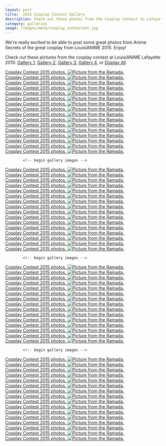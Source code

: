 ```yaml
---
layout: post
title:  2015 Cosplay Contest Gallery
description: Check out these photos from the Cosplay Contest in Lafayate 2015!
category: galleries
image: /images/meta/cosplay_contestant.jpg
---
```

<section class="portfolio">
	<div class="row">
		<div class="col-md-12">
			<p>We're really excited to be able to post some great photos from Anime Secrets of the great cosplay from LouisiANIME 2015. Enjoy!</p>
		    <p class="portfolioFilter text-center">Check out these pictures from the cosplay contest at LouisiANIME Lafayette 2015: <a href="javascript:;" data-filter="gallery1">Gallery 1</a>, <a href="javascript:;" data-filter="gallery2">Gallery 2</a>, <a href="javascript:;" data-filter="gallery3">Gallery 3</a>, <a href="javascript:;" data-filter="gallery4">Gallery 4</a>, or <a href="javascript:;" data-filter="all">Display All</a>
		    </p>
		</div>
		<div class="col-md-12 mg-bt-80">
		    <div class="row portfolioContainer  text-center">
		    <!-- begin gallery images -->
<div class="col-md-4 col-xs-6 portfolio-item gallery1">
<a data-lightbox="gallery1" href="/images/gallery/cosplay_gallery1/Louisianime_2015_Cosplay_Contest_1.jpg" title="Picture from the Ramada.">
<span class="project-hover">
<span>Cosplay Contest 2015 photos.
</span>
</span>
<img src="/images/gallery/cosplay_gallery1_thumbs/Louisianime_2015_Cosplay_Contest_1.jpg" alt="Picture from the Ramada." />
</a>
</div>
<div class="col-md-4 col-xs-6 portfolio-item gallery1">
<a data-lightbox="gallery1" href="/images/gallery/cosplay_gallery1/Louisianime_2015_Cosplay_Contest_10.jpg" title="Picture from the Ramada.">
<span class="project-hover">
<span>Cosplay Contest 2015 photos.
</span>
</span>
<img src="/images/gallery/cosplay_gallery1_thumbs/Louisianime_2015_Cosplay_Contest_10.jpg" alt="Picture from the Ramada." />
</a>
</div>
<div class="col-md-4 col-xs-6 portfolio-item gallery1">
<a data-lightbox="gallery1" href="/images/gallery/cosplay_gallery1/Louisianime_2015_Cosplay_Contest_11.jpg" title="Picture from the Ramada.">
<span class="project-hover">
<span>Cosplay Contest 2015 photos.
</span>
</span>
<img src="/images/gallery/cosplay_gallery1_thumbs/Louisianime_2015_Cosplay_Contest_11.jpg" alt="Picture from the Ramada." />
</a>
</div>
<div class="col-md-4 col-xs-6 portfolio-item gallery1">
<a data-lightbox="gallery1" href="/images/gallery/cosplay_gallery1/Louisianime_2015_Cosplay_Contest_12.jpg" title="Picture from the Ramada.">
<span class="project-hover">
<span>Cosplay Contest 2015 photos.
</span>
</span>
<img src="/images/gallery/cosplay_gallery1_thumbs/Louisianime_2015_Cosplay_Contest_12.jpg" alt="Picture from the Ramada." />
</a>
</div>
<div class="col-md-4 col-xs-6 portfolio-item gallery1">
<a data-lightbox="gallery1" href="/images/gallery/cosplay_gallery1/Louisianime_2015_Cosplay_Contest_13.jpg" title="Picture from the Ramada.">
<span class="project-hover">
<span>Cosplay Contest 2015 photos.
</span>
</span>
<img src="/images/gallery/cosplay_gallery1_thumbs/Louisianime_2015_Cosplay_Contest_13.jpg" alt="Picture from the Ramada." />
</a>
</div>
<div class="col-md-4 col-xs-6 portfolio-item gallery1">
<a data-lightbox="gallery1" href="/images/gallery/cosplay_gallery1/Louisianime_2015_Cosplay_Contest_14.jpg" title="Picture from the Ramada.">
<span class="project-hover">
<span>Cosplay Contest 2015 photos.
</span>
</span>
<img src="/images/gallery/cosplay_gallery1_thumbs/Louisianime_2015_Cosplay_Contest_14.jpg" alt="Picture from the Ramada." />
</a>
</div>
<div class="col-md-4 col-xs-6 portfolio-item gallery1">
<a data-lightbox="gallery1" href="/images/gallery/cosplay_gallery1/Louisianime_2015_Cosplay_Contest_15.jpg" title="Picture from the Ramada.">
<span class="project-hover">
<span>Cosplay Contest 2015 photos.
</span>
</span>
<img src="/images/gallery/cosplay_gallery1_thumbs/Louisianime_2015_Cosplay_Contest_15.jpg" alt="Picture from the Ramada." />
</a>
</div>
<div class="col-md-4 col-xs-6 portfolio-item gallery1">
<a data-lightbox="gallery1" href="/images/gallery/cosplay_gallery1/Louisianime_2015_Cosplay_Contest_16.jpg" title="Picture from the Ramada.">
<span class="project-hover">
<span>Cosplay Contest 2015 photos.
</span>
</span>
<img src="/images/gallery/cosplay_gallery1_thumbs/Louisianime_2015_Cosplay_Contest_16.jpg" alt="Picture from the Ramada." />
</a>
</div>
<div class="col-md-4 col-xs-6 portfolio-item gallery1">
<a data-lightbox="gallery1" href="/images/gallery/cosplay_gallery1/Louisianime_2015_Cosplay_Contest_2.jpg" title="Picture from the Ramada.">
<span class="project-hover">
<span>Cosplay Contest 2015 photos.
</span>
</span>
<img src="/images/gallery/cosplay_gallery1_thumbs/Louisianime_2015_Cosplay_Contest_2.jpg" alt="Picture from the Ramada." />
</a>
</div>
<div class="col-md-4 col-xs-6 portfolio-item gallery1">
<a data-lightbox="gallery1" href="/images/gallery/cosplay_gallery1/Louisianime_2015_Cosplay_Contest_3.jpg" title="Picture from the Ramada.">
<span class="project-hover">
<span>Cosplay Contest 2015 photos.
</span>
</span>
<img src="/images/gallery/cosplay_gallery1_thumbs/Louisianime_2015_Cosplay_Contest_3.jpg" alt="Picture from the Ramada." />
</a>
</div>
<div class="col-md-4 col-xs-6 portfolio-item gallery1">
<a data-lightbox="gallery1" href="/images/gallery/cosplay_gallery1/Louisianime_2015_Cosplay_Contest_4.jpg" title="Picture from the Ramada.">
<span class="project-hover">
<span>Cosplay Contest 2015 photos.
</span>
</span>
<img src="/images/gallery/cosplay_gallery1_thumbs/Louisianime_2015_Cosplay_Contest_4.jpg" alt="Picture from the Ramada." />
</a>
</div>
<div class="col-md-4 col-xs-6 portfolio-item gallery1">
<a data-lightbox="gallery1" href="/images/gallery/cosplay_gallery1/Louisianime_2015_Cosplay_Contest_5.jpg" title="Picture from the Ramada.">
<span class="project-hover">
<span>Cosplay Contest 2015 photos.
</span>
</span>
<img src="/images/gallery/cosplay_gallery1_thumbs/Louisianime_2015_Cosplay_Contest_5.jpg" alt="Picture from the Ramada." />
</a>
</div>
<div class="col-md-4 col-xs-6 portfolio-item gallery1">
<a data-lightbox="gallery1" href="/images/gallery/cosplay_gallery1/Louisianime_2015_Cosplay_Contest_6.jpg" title="Picture from the Ramada.">
<span class="project-hover">
<span>Cosplay Contest 2015 photos.
</span>
</span>
<img src="/images/gallery/cosplay_gallery1_thumbs/Louisianime_2015_Cosplay_Contest_6.jpg" alt="Picture from the Ramada." />
</a>
</div>
<div class="col-md-4 col-xs-6 portfolio-item gallery1">
<a data-lightbox="gallery1" href="/images/gallery/cosplay_gallery1/Louisianime_2015_Cosplay_Contest_7.jpg" title="Picture from the Ramada.">
<span class="project-hover">
<span>Cosplay Contest 2015 photos.
</span>
</span>
<img src="/images/gallery/cosplay_gallery1_thumbs/Louisianime_2015_Cosplay_Contest_7.jpg" alt="Picture from the Ramada." />
</a>
</div>
<div class="col-md-4 col-xs-6 portfolio-item gallery1">
<a data-lightbox="gallery1" href="/images/gallery/cosplay_gallery1/Louisianime_2015_Cosplay_Contest_8.jpg" title="Picture from the Ramada.">
<span class="project-hover">
<span>Cosplay Contest 2015 photos.
</span>
</span>
<img src="/images/gallery/cosplay_gallery1_thumbs/Louisianime_2015_Cosplay_Contest_8.jpg" alt="Picture from the Ramada." />
</a>
</div>
<div class="col-md-4 col-xs-6 portfolio-item gallery1">
<a data-lightbox="gallery1" href="/images/gallery/cosplay_gallery1/Louisianime_2015_Cosplay_Contest_9.jpg" title="Picture from the Ramada.">
<span class="project-hover">
<span>Cosplay Contest 2015 photos.
</span>
</span>
<img src="/images/gallery/cosplay_gallery1_thumbs/Louisianime_2015_Cosplay_Contest_9.jpg" alt="Picture from the Ramada." />
</a>
</div>
<!-- end gallery images -->

		    <!-- begin gallery images -->
<div class="col-md-4 col-xs-6 portfolio-item gallery2">
<a data-lightbox="gallery2" href="/images/gallery/cosplay_gallery2/Louisianime_2015_Cosplay_Contest_17.jpg" title="Picture from the Ramada.">
<span class="project-hover">
<span>Cosplay Contest 2015 photos.
</span>
</span>
<img src="/images/gallery/cosplay_gallery2_thumbs/Louisianime_2015_Cosplay_Contest_17.jpg" alt="Picture from the Ramada." />
</a>
</div>
<div class="col-md-4 col-xs-6 portfolio-item gallery2">
<a data-lightbox="gallery2" href="/images/gallery/cosplay_gallery2/Louisianime_2015_Cosplay_Contest_18.jpg" title="Picture from the Ramada.">
<span class="project-hover">
<span>Cosplay Contest 2015 photos.
</span>
</span>
<img src="/images/gallery/cosplay_gallery2_thumbs/Louisianime_2015_Cosplay_Contest_18.jpg" alt="Picture from the Ramada." />
</a>
</div>
<div class="col-md-4 col-xs-6 portfolio-item gallery2">
<a data-lightbox="gallery2" href="/images/gallery/cosplay_gallery2/Louisianime_2015_Cosplay_Contest_19.jpg" title="Picture from the Ramada.">
<span class="project-hover">
<span>Cosplay Contest 2015 photos.
</span>
</span>
<img src="/images/gallery/cosplay_gallery2_thumbs/Louisianime_2015_Cosplay_Contest_19.jpg" alt="Picture from the Ramada." />
</a>
</div>
<div class="col-md-4 col-xs-6 portfolio-item gallery2">
<a data-lightbox="gallery2" href="/images/gallery/cosplay_gallery2/Louisianime_2015_Cosplay_Contest_20.jpg" title="Picture from the Ramada.">
<span class="project-hover">
<span>Cosplay Contest 2015 photos.
</span>
</span>
<img src="/images/gallery/cosplay_gallery2_thumbs/Louisianime_2015_Cosplay_Contest_20.jpg" alt="Picture from the Ramada." />
</a>
</div>
<div class="col-md-4 col-xs-6 portfolio-item gallery2">
<a data-lightbox="gallery2" href="/images/gallery/cosplay_gallery2/Louisianime_2015_Cosplay_Contest_21.jpg" title="Picture from the Ramada.">
<span class="project-hover">
<span>Cosplay Contest 2015 photos.
</span>
</span>
<img src="/images/gallery/cosplay_gallery2_thumbs/Louisianime_2015_Cosplay_Contest_21.jpg" alt="Picture from the Ramada." />
</a>
</div>
<div class="col-md-4 col-xs-6 portfolio-item gallery2">
<a data-lightbox="gallery2" href="/images/gallery/cosplay_gallery2/Louisianime_2015_Cosplay_Contest_22.jpg" title="Picture from the Ramada.">
<span class="project-hover">
<span>Cosplay Contest 2015 photos.
</span>
</span>
<img src="/images/gallery/cosplay_gallery2_thumbs/Louisianime_2015_Cosplay_Contest_22.jpg" alt="Picture from the Ramada." />
</a>
</div>
<div class="col-md-4 col-xs-6 portfolio-item gallery2">
<a data-lightbox="gallery2" href="/images/gallery/cosplay_gallery2/Louisianime_2015_Cosplay_Contest_23.jpg" title="Picture from the Ramada.">
<span class="project-hover">
<span>Cosplay Contest 2015 photos.
</span>
</span>
<img src="/images/gallery/cosplay_gallery2_thumbs/Louisianime_2015_Cosplay_Contest_23.jpg" alt="Picture from the Ramada." />
</a>
</div>
<div class="col-md-4 col-xs-6 portfolio-item gallery2">
<a data-lightbox="gallery2" href="/images/gallery/cosplay_gallery2/Louisianime_2015_Cosplay_Contest_24.jpg" title="Picture from the Ramada.">
<span class="project-hover">
<span>Cosplay Contest 2015 photos.
</span>
</span>
<img src="/images/gallery/cosplay_gallery2_thumbs/Louisianime_2015_Cosplay_Contest_24.jpg" alt="Picture from the Ramada." />
</a>
</div>
<div class="col-md-4 col-xs-6 portfolio-item gallery2">
<a data-lightbox="gallery2" href="/images/gallery/cosplay_gallery2/Louisianime_2015_Cosplay_Contest_25.jpg" title="Picture from the Ramada.">
<span class="project-hover">
<span>Cosplay Contest 2015 photos.
</span>
</span>
<img src="/images/gallery/cosplay_gallery2_thumbs/Louisianime_2015_Cosplay_Contest_25.jpg" alt="Picture from the Ramada." />
</a>
</div>
<div class="col-md-4 col-xs-6 portfolio-item gallery2">
<a data-lightbox="gallery2" href="/images/gallery/cosplay_gallery2/Louisianime_2015_Cosplay_Contest_26.jpg" title="Picture from the Ramada.">
<span class="project-hover">
<span>Cosplay Contest 2015 photos.
</span>
</span>
<img src="/images/gallery/cosplay_gallery2_thumbs/Louisianime_2015_Cosplay_Contest_26.jpg" alt="Picture from the Ramada." />
</a>
</div>
<div class="col-md-4 col-xs-6 portfolio-item gallery2">
<a data-lightbox="gallery2" href="/images/gallery/cosplay_gallery2/Louisianime_2015_Cosplay_Contest_27.jpg" title="Picture from the Ramada.">
<span class="project-hover">
<span>Cosplay Contest 2015 photos.
</span>
</span>
<img src="/images/gallery/cosplay_gallery2_thumbs/Louisianime_2015_Cosplay_Contest_27.jpg" alt="Picture from the Ramada." />
</a>
</div>
<div class="col-md-4 col-xs-6 portfolio-item gallery2">
<a data-lightbox="gallery2" href="/images/gallery/cosplay_gallery2/Louisianime_2015_Cosplay_Contest_28.jpg" title="Picture from the Ramada.">
<span class="project-hover">
<span>Cosplay Contest 2015 photos.
</span>
</span>
<img src="/images/gallery/cosplay_gallery2_thumbs/Louisianime_2015_Cosplay_Contest_28.jpg" alt="Picture from the Ramada." />
</a>
</div>
<div class="col-md-4 col-xs-6 portfolio-item gallery2">
<a data-lightbox="gallery2" href="/images/gallery/cosplay_gallery2/Louisianime_2015_Cosplay_Contest_29.jpg" title="Picture from the Ramada.">
<span class="project-hover">
<span>Cosplay Contest 2015 photos.
</span>
</span>
<img src="/images/gallery/cosplay_gallery2_thumbs/Louisianime_2015_Cosplay_Contest_29.jpg" alt="Picture from the Ramada." />
</a>
</div>
<div class="col-md-4 col-xs-6 portfolio-item gallery2">
<a data-lightbox="gallery2" href="/images/gallery/cosplay_gallery2/Louisianime_2015_Cosplay_Contest_30.jpg" title="Picture from the Ramada.">
<span class="project-hover">
<span>Cosplay Contest 2015 photos.
</span>
</span>
<img src="/images/gallery/cosplay_gallery2_thumbs/Louisianime_2015_Cosplay_Contest_30.jpg" alt="Picture from the Ramada." />
</a>
</div>
<div class="col-md-4 col-xs-6 portfolio-item gallery2">
<a data-lightbox="gallery2" href="/images/gallery/cosplay_gallery2/Louisianime_2015_Cosplay_Contest_31.jpg" title="Picture from the Ramada.">
<span class="project-hover">
<span>Cosplay Contest 2015 photos.
</span>
</span>
<img src="/images/gallery/cosplay_gallery2_thumbs/Louisianime_2015_Cosplay_Contest_31.jpg" alt="Picture from the Ramada." />
</a>
</div>
<div class="col-md-4 col-xs-6 portfolio-item gallery2">
<a data-lightbox="gallery2" href="/images/gallery/cosplay_gallery2/Louisianime_2015_Cosplay_Contest_32.jpg" title="Picture from the Ramada.">
<span class="project-hover">
<span>Cosplay Contest 2015 photos.
</span>
</span>
<img src="/images/gallery/cosplay_gallery2_thumbs/Louisianime_2015_Cosplay_Contest_32.jpg" alt="Picture from the Ramada." />
</a>
</div>
<!-- end gallery images -->

		    <!-- begin gallery images -->
<div class="col-md-4 col-xs-6 portfolio-item gallery3">
<a data-lightbox="gallery3" href="/images/gallery/cosplay_gallery3/Louisianime_2015_Cosplay_Contest_33.jpg" title="Picture from the Ramada.">
<span class="project-hover">
<span>Cosplay Contest 2015 photos.
</span>
</span>
<img src="/images/gallery/cosplay_gallery3_thumbs/Louisianime_2015_Cosplay_Contest_33.jpg" alt="Picture from the Ramada." />
</a>
</div>
<div class="col-md-4 col-xs-6 portfolio-item gallery3">
<a data-lightbox="gallery3" href="/images/gallery/cosplay_gallery3/Louisianime_2015_Cosplay_Contest_34.jpg" title="Picture from the Ramada.">
<span class="project-hover">
<span>Cosplay Contest 2015 photos.
</span>
</span>
<img src="/images/gallery/cosplay_gallery3_thumbs/Louisianime_2015_Cosplay_Contest_34.jpg" alt="Picture from the Ramada." />
</a>
</div>
<div class="col-md-4 col-xs-6 portfolio-item gallery3">
<a data-lightbox="gallery3" href="/images/gallery/cosplay_gallery3/Louisianime_2015_Cosplay_Contest_35.jpg" title="Picture from the Ramada.">
<span class="project-hover">
<span>Cosplay Contest 2015 photos.
</span>
</span>
<img src="/images/gallery/cosplay_gallery3_thumbs/Louisianime_2015_Cosplay_Contest_35.jpg" alt="Picture from the Ramada." />
</a>
</div>
<div class="col-md-4 col-xs-6 portfolio-item gallery3">
<a data-lightbox="gallery3" href="/images/gallery/cosplay_gallery3/Louisianime_2015_Cosplay_Contest_36.jpg" title="Picture from the Ramada.">
<span class="project-hover">
<span>Cosplay Contest 2015 photos.
</span>
</span>
<img src="/images/gallery/cosplay_gallery3_thumbs/Louisianime_2015_Cosplay_Contest_36.jpg" alt="Picture from the Ramada." />
</a>
</div>
<div class="col-md-4 col-xs-6 portfolio-item gallery3">
<a data-lightbox="gallery3" href="/images/gallery/cosplay_gallery3/Louisianime_2015_Cosplay_Contest_37.jpg" title="Picture from the Ramada.">
<span class="project-hover">
<span>Cosplay Contest 2015 photos.
</span>
</span>
<img src="/images/gallery/cosplay_gallery3_thumbs/Louisianime_2015_Cosplay_Contest_37.jpg" alt="Picture from the Ramada." />
</a>
</div>
<div class="col-md-4 col-xs-6 portfolio-item gallery3">
<a data-lightbox="gallery3" href="/images/gallery/cosplay_gallery3/Louisianime_2015_Cosplay_Contest_38.jpg" title="Picture from the Ramada.">
<span class="project-hover">
<span>Cosplay Contest 2015 photos.
</span>
</span>
<img src="/images/gallery/cosplay_gallery3_thumbs/Louisianime_2015_Cosplay_Contest_38.jpg" alt="Picture from the Ramada." />
</a>
</div>
<div class="col-md-4 col-xs-6 portfolio-item gallery3">
<a data-lightbox="gallery3" href="/images/gallery/cosplay_gallery3/Louisianime_2015_Cosplay_Contest_39.jpg" title="Picture from the Ramada.">
<span class="project-hover">
<span>Cosplay Contest 2015 photos.
</span>
</span>
<img src="/images/gallery/cosplay_gallery3_thumbs/Louisianime_2015_Cosplay_Contest_39.jpg" alt="Picture from the Ramada." />
</a>
</div>
<div class="col-md-4 col-xs-6 portfolio-item gallery3">
<a data-lightbox="gallery3" href="/images/gallery/cosplay_gallery3/Louisianime_2015_Cosplay_Contest_40.jpg" title="Picture from the Ramada.">
<span class="project-hover">
<span>Cosplay Contest 2015 photos.
</span>
</span>
<img src="/images/gallery/cosplay_gallery3_thumbs/Louisianime_2015_Cosplay_Contest_40.jpg" alt="Picture from the Ramada." />
</a>
</div>
<div class="col-md-4 col-xs-6 portfolio-item gallery3">
<a data-lightbox="gallery3" href="/images/gallery/cosplay_gallery3/Louisianime_2015_Cosplay_Contest_41.jpg" title="Picture from the Ramada.">
<span class="project-hover">
<span>Cosplay Contest 2015 photos.
</span>
</span>
<img src="/images/gallery/cosplay_gallery3_thumbs/Louisianime_2015_Cosplay_Contest_41.jpg" alt="Picture from the Ramada." />
</a>
</div>
<div class="col-md-4 col-xs-6 portfolio-item gallery3">
<a data-lightbox="gallery3" href="/images/gallery/cosplay_gallery3/Louisianime_2015_Cosplay_Contest_43.jpg" title="Picture from the Ramada.">
<span class="project-hover">
<span>Cosplay Contest 2015 photos.
</span>
</span>
<img src="/images/gallery/cosplay_gallery3_thumbs/Louisianime_2015_Cosplay_Contest_43.jpg" alt="Picture from the Ramada." />
</a>
</div>
<div class="col-md-4 col-xs-6 portfolio-item gallery3">
<a data-lightbox="gallery3" href="/images/gallery/cosplay_gallery3/Louisianime_2015_Cosplay_Contest_44.jpg" title="Picture from the Ramada.">
<span class="project-hover">
<span>Cosplay Contest 2015 photos.
</span>
</span>
<img src="/images/gallery/cosplay_gallery3_thumbs/Louisianime_2015_Cosplay_Contest_44.jpg" alt="Picture from the Ramada." />
</a>
</div>
<div class="col-md-4 col-xs-6 portfolio-item gallery3">
<a data-lightbox="gallery3" href="/images/gallery/cosplay_gallery3/Louisianime_2015_Cosplay_Contest_45.jpg" title="Picture from the Ramada.">
<span class="project-hover">
<span>Cosplay Contest 2015 photos.
</span>
</span>
<img src="/images/gallery/cosplay_gallery3_thumbs/Louisianime_2015_Cosplay_Contest_45.jpg" alt="Picture from the Ramada." />
</a>
</div>
<div class="col-md-4 col-xs-6 portfolio-item gallery3">
<a data-lightbox="gallery3" href="/images/gallery/cosplay_gallery3/Louisianime_2015_Cosplay_Contest_46.jpg" title="Picture from the Ramada.">
<span class="project-hover">
<span>Cosplay Contest 2015 photos.
</span>
</span>
<img src="/images/gallery/cosplay_gallery3_thumbs/Louisianime_2015_Cosplay_Contest_46.jpg" alt="Picture from the Ramada." />
</a>
</div>
<div class="col-md-4 col-xs-6 portfolio-item gallery3">
<a data-lightbox="gallery3" href="/images/gallery/cosplay_gallery3/Louisianime_2015_Cosplay_Contest_47.jpg" title="Picture from the Ramada.">
<span class="project-hover">
<span>Cosplay Contest 2015 photos.
</span>
</span>
<img src="/images/gallery/cosplay_gallery3_thumbs/Louisianime_2015_Cosplay_Contest_47.jpg" alt="Picture from the Ramada." />
</a>
</div>
<div class="col-md-4 col-xs-6 portfolio-item gallery3">
<a data-lightbox="gallery3" href="/images/gallery/cosplay_gallery3/Louisianime_2015_Cosplay_Contest_48.jpg" title="Picture from the Ramada.">
<span class="project-hover">
<span>Cosplay Contest 2015 photos.
</span>
</span>
<img src="/images/gallery/cosplay_gallery3_thumbs/Louisianime_2015_Cosplay_Contest_48.jpg" alt="Picture from the Ramada." />
</a>
</div>
<!-- end gallery images -->

		    <!-- begin gallery images -->
<div class="col-md-4 col-xs-6 portfolio-item gallery4">
<a data-lightbox="gallery4" href="/images/gallery/cosplay_gallery4/Louisianime_2015_Cosplay_Contest_49.jpg" title="Picture from the Ramada.">
<span class="project-hover">
<span>Cosplay Contest 2015 photos.
</span>
</span>
<img src="/images/gallery/cosplay_gallery4_thumbs/Louisianime_2015_Cosplay_Contest_49.jpg" alt="Picture from the Ramada." />
</a>
</div>
<div class="col-md-4 col-xs-6 portfolio-item gallery4">
<a data-lightbox="gallery4" href="/images/gallery/cosplay_gallery4/Louisianime_2015_Cosplay_Contest_50.jpg" title="Picture from the Ramada.">
<span class="project-hover">
<span>Cosplay Contest 2015 photos.
</span>
</span>
<img src="/images/gallery/cosplay_gallery4_thumbs/Louisianime_2015_Cosplay_Contest_50.jpg" alt="Picture from the Ramada." />
</a>
</div>
<div class="col-md-4 col-xs-6 portfolio-item gallery4">
<a data-lightbox="gallery4" href="/images/gallery/cosplay_gallery4/Louisianime_2015_Cosplay_Contest_51.jpg" title="Picture from the Ramada.">
<span class="project-hover">
<span>Cosplay Contest 2015 photos.
</span>
</span>
<img src="/images/gallery/cosplay_gallery4_thumbs/Louisianime_2015_Cosplay_Contest_51.jpg" alt="Picture from the Ramada." />
</a>
</div>
<div class="col-md-4 col-xs-6 portfolio-item gallery4">
<a data-lightbox="gallery4" href="/images/gallery/cosplay_gallery4/Louisianime_2015_Cosplay_Contest_52.jpg" title="Picture from the Ramada.">
<span class="project-hover">
<span>Cosplay Contest 2015 photos.
</span>
</span>
<img src="/images/gallery/cosplay_gallery4_thumbs/Louisianime_2015_Cosplay_Contest_52.jpg" alt="Picture from the Ramada." />
</a>
</div>
<div class="col-md-4 col-xs-6 portfolio-item gallery4">
<a data-lightbox="gallery4" href="/images/gallery/cosplay_gallery4/Louisianime_2015_Cosplay_Contest_53.jpg" title="Picture from the Ramada.">
<span class="project-hover">
<span>Cosplay Contest 2015 photos.
</span>
</span>
<img src="/images/gallery/cosplay_gallery4_thumbs/Louisianime_2015_Cosplay_Contest_53.jpg" alt="Picture from the Ramada." />
</a>
</div>
<div class="col-md-4 col-xs-6 portfolio-item gallery4">
<a data-lightbox="gallery4" href="/images/gallery/cosplay_gallery4/Louisianime_2015_Cosplay_Contest_54.jpg" title="Picture from the Ramada.">
<span class="project-hover">
<span>Cosplay Contest 2015 photos.
</span>
</span>
<img src="/images/gallery/cosplay_gallery4_thumbs/Louisianime_2015_Cosplay_Contest_54.jpg" alt="Picture from the Ramada." />
</a>
</div>
<div class="col-md-4 col-xs-6 portfolio-item gallery4">
<a data-lightbox="gallery4" href="/images/gallery/cosplay_gallery4/Louisianime_2015_Cosplay_Contest_55.jpg" title="Picture from the Ramada.">
<span class="project-hover">
<span>Cosplay Contest 2015 photos.
</span>
</span>
<img src="/images/gallery/cosplay_gallery4_thumbs/Louisianime_2015_Cosplay_Contest_55.jpg" alt="Picture from the Ramada." />
</a>
</div>
<div class="col-md-4 col-xs-6 portfolio-item gallery4">
<a data-lightbox="gallery4" href="/images/gallery/cosplay_gallery4/Louisianime_2015_Cosplay_Contest_56.jpg" title="Picture from the Ramada.">
<span class="project-hover">
<span>Cosplay Contest 2015 photos.
</span>
</span>
<img src="/images/gallery/cosplay_gallery4_thumbs/Louisianime_2015_Cosplay_Contest_56.jpg" alt="Picture from the Ramada." />
</a>
</div>
<div class="col-md-4 col-xs-6 portfolio-item gallery4">
<a data-lightbox="gallery4" href="/images/gallery/cosplay_gallery4/Louisianime_2015_Cosplay_Contest_57.jpg" title="Picture from the Ramada.">
<span class="project-hover">
<span>Cosplay Contest 2015 photos.
</span>
</span>
<img src="/images/gallery/cosplay_gallery4_thumbs/Louisianime_2015_Cosplay_Contest_57.jpg" alt="Picture from the Ramada." />
</a>
</div>
<div class="col-md-4 col-xs-6 portfolio-item gallery4">
<a data-lightbox="gallery4" href="/images/gallery/cosplay_gallery4/Louisianime_2015_Cosplay_Contest_58.jpg" title="Picture from the Ramada.">
<span class="project-hover">
<span>Cosplay Contest 2015 photos.
</span>
</span>
<img src="/images/gallery/cosplay_gallery4_thumbs/Louisianime_2015_Cosplay_Contest_58.jpg" alt="Picture from the Ramada." />
</a>
</div>
<div class="col-md-4 col-xs-6 portfolio-item gallery4">
<a data-lightbox="gallery4" href="/images/gallery/cosplay_gallery4/Louisianime_2015_Cosplay_Contest_59.jpg" title="Picture from the Ramada.">
<span class="project-hover">
<span>Cosplay Contest 2015 photos.
</span>
</span>
<img src="/images/gallery/cosplay_gallery4_thumbs/Louisianime_2015_Cosplay_Contest_59.jpg" alt="Picture from the Ramada." />
</a>
</div>
<div class="col-md-4 col-xs-6 portfolio-item gallery4">
<a data-lightbox="gallery4" href="/images/gallery/cosplay_gallery4/Louisianime_2015_Cosplay_Contest_60.jpg" title="Picture from the Ramada.">
<span class="project-hover">
<span>Cosplay Contest 2015 photos.
</span>
</span>
<img src="/images/gallery/cosplay_gallery4_thumbs/Louisianime_2015_Cosplay_Contest_60.jpg" alt="Picture from the Ramada." />
</a>
</div>
<div class="col-md-4 col-xs-6 portfolio-item gallery4">
<a data-lightbox="gallery4" href="/images/gallery/cosplay_gallery4/Louisianime_2015_Cosplay_Contest_61.jpg" title="Picture from the Ramada.">
<span class="project-hover">
<span>Cosplay Contest 2015 photos.
</span>
</span>
<img src="/images/gallery/cosplay_gallery4_thumbs/Louisianime_2015_Cosplay_Contest_61.jpg" alt="Picture from the Ramada." />
</a>
</div>
<div class="col-md-4 col-xs-6 portfolio-item gallery4">
<a data-lightbox="gallery4" href="/images/gallery/cosplay_gallery4/Louisianime_2015_Cosplay_Contest_62.jpg" title="Picture from the Ramada.">
<span class="project-hover">
<span>Cosplay Contest 2015 photos.
</span>
</span>
<img src="/images/gallery/cosplay_gallery4_thumbs/Louisianime_2015_Cosplay_Contest_62.jpg" alt="Picture from the Ramada." />
</a>
</div>
<div class="col-md-4 col-xs-6 portfolio-item gallery4">
<a data-lightbox="gallery4" href="/images/gallery/cosplay_gallery4/Louisianime_2015_Cosplay_Contest_63.jpg" title="Picture from the Ramada.">
<span class="project-hover">
<span>Cosplay Contest 2015 photos.
</span>
</span>
<img src="/images/gallery/cosplay_gallery4_thumbs/Louisianime_2015_Cosplay_Contest_63.jpg" alt="Picture from the Ramada." />
</a>
</div>
<div class="col-md-4 col-xs-6 portfolio-item gallery4">
<a data-lightbox="gallery4" href="/images/gallery/cosplay_gallery4/Louisianime_2015_Cosplay_Contest_64.jpg" title="Picture from the Ramada.">
<span class="project-hover">
<span>Cosplay Contest 2015 photos.
</span>
</span>
<img src="/images/gallery/cosplay_gallery4_thumbs/Louisianime_2015_Cosplay_Contest_64.jpg" alt="Picture from the Ramada." />
</a>
</div>
<!-- end gallery images -->
		    </div>
		</div>
	</div>
</section>